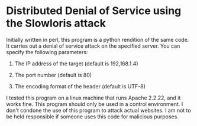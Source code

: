 Distributed Denial of Service using the Slowloris attack
=======================================================

Initially written in perl, this program is a python rendition of the same code. It carries out a denial of service attack on the specified server. You can specify the following parameters:

1. The IP address of the target (default is 192,168.1.4)

2. The port number (default is 80)

3. The encoding format of the header (default is UTF-8)

I tested this program on a linux machine that runs Apache 2.2.22, and it works fine. This program should only be used in a control environment. I don't condone the use of this program to attack actual websites. I am not to be held responsible if someone uses this code for malicious purposes.
